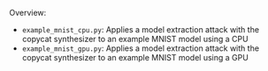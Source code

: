 Overview:

+ `example_mnist_cpu.py`: Applies a model extraction attack with the copycat synthesizer to an example MNIST model using a CPU
+ `example_mnist_gpu.py`: Applies a model extraction attack with the copycat synthesizer to an example MNIST model using a GPU

